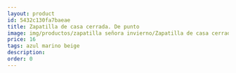 ```yaml
---
layout: product
id: 5432c130fa7baeae
title: Zapatilla de casa cerrada. De punto
image: img/productos/zapatilla señora invierno/Zapatilla de casa cerrada. De punto=16=azul marino beige.webp
price: 16
tags: azul marino beige
description: 
order: 0
---
```

